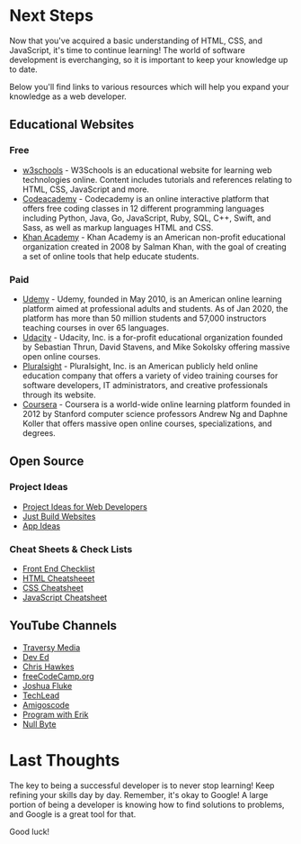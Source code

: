 # Next Steps
Now that you've acquired a basic understanding of HTML, CSS, and JavaScript, it's time to continue learning! The world of software development is everchanging, so it is important to keep your knowledge up to date. 

Below you'll find links to various resources which will help you expand your knowledge as a web developer.

## Educational Websites
### Free
* [w3schools](https://w3schools.com/) - W3Schools is an educational website for learning web technologies online. Content includes tutorials and references relating to HTML, CSS, JavaScript and more.
* [Codeacademy](https://codeacademy.com/) - Codecademy is an online interactive platform that offers free coding classes in 12 different programming languages including Python, Java, Go, JavaScript, Ruby, SQL, C++, Swift, and Sass, as well as markup languages HTML and CSS.
* [Khan Academy](https://khanacademy.org/) - Khan Academy is an American non-profit educational organization created in 2008 by Salman Khan, with the goal of creating a set of online tools that help educate students. 

### Paid
* [Udemy](https://udemy.com/) - Udemy, founded in May 2010, is an American online learning platform aimed at professional adults and students. As of Jan 2020, the platform has more than 50 million students and 57,000 instructors teaching courses in over 65 languages.
* [Udacity](https://udacity.com/) - Udacity, Inc. is a for-profit educational organization founded by Sebastian Thrun, David Stavens, and Mike Sokolsky offering massive open online courses.
* [Pluralsight](https://pluralsight.com/) - Pluralsight, Inc. is an American publicly held online education company that offers a variety of video training courses for software developers, IT administrators, and creative professionals through its website.
* [Coursera](https://coursera.org/) - Coursera is a world-wide online learning platform founded in 2012 by Stanford computer science professors Andrew Ng and Daphne Koller that offers massive open online courses, specializations, and degrees. 

## Open Source 
### Project Ideas
* [Project Ideas for Web Developers](https://github.com/RealToughCandy/project-ideas-for-web-developers)
* [Just Build Websites](https://github.com/melanierichards/just-build-websites)
* [App Ideas](https://github.com/florinpop17/app-ideas)

### Cheat Sheets & Check Lists
* [Front End Checklist](https://docs.github.com/en/github/collaborating-with-issues-and-pull-requests/creating-a-pull-request)
* [HTML Cheatsheeet](https://github.com/iLoveCodingOrg/html-cheatsheet)
* [CSS Cheatsheet](https://github.com/iLoveCodingOrg/css-cheatsheet)
* [JavaScript Cheatsheet](https://github.com/iLoveCodingOrg/javascript-cheatsheet)

## YouTube Channels
* [Traversy Media](https://www.youtube.com/user/TechGuyWeb)
* [Dev Ed](https://www.youtube.com/channel/UClb90NQQcskPUGDIXsQEz5Q)
* [Chris Hawkes](https://www.youtube.com/c/noobtoprofessional/videos)
* [freeCodeCamp.org](https://www.youtube.com/channel/UC8butISFwT-Wl7EV0hUK0BQ)
* [Joshua Fluke](https://www.youtube.com/user/Tychos1)
* [TechLead](https://www.youtube.com/channel/UC4xKdmAXFh4ACyhpiQ_3qBw)
* [Amigoscode](https://www.youtube.com/c/amigoscode/videos)
* [Program with Erik](https://www.youtube.com/c/ProgramWithErik/videos)
* [Null Byte](https://www.youtube.com/channel/UCgTNupxATBfWmfehv21ym-g)

# Last Thoughts
The key to being a successful developer is to never stop learning! Keep refining your skills day by day. Remember, it's okay to Google! A large portion of being a developer is knowing how to find solutions to problems, and Google is a great tool for that. 

Good luck!
